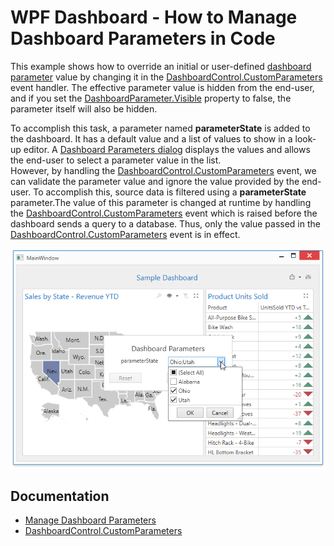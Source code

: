 # WPF Dashboard - How to Manage Dashboard Parameters in Code 


This example shows how to override an initial or user-defined <a href="https://docs.devexpress.com/Dashboard/400012/building-the-designer-and-viewer-applications/wpf-viewer/manage-dashboard-parameters">dashboard parameter</a> value by changing it in the <a href="https://docs.devexpress.com/Dashboard/DevExpress.DashboardWpf.DashboardControl.CustomParameters">DashboardControl.CustomParameters</a> event handler. The effective parameter value is hidden from the end-user, and if you set the [DashboardParameter.Visible](https://docs.devexpress.com/Dashboard/DevExpress.DashboardCommon.DashboardParameter.Visible) property to false, the parameter itself will also be hidden.

To accomplish this task, a parameter named <strong>parameterState</strong> is added to the dashboard. It has a default value and a list of values to show in a look-up editor. A <a href="https://docs.devexpress.com/Dashboard/400012/building-the-designer-and-viewer-applications/wpf-viewer/manage-dashboard-parameters">Dashboard Parameters dialog</a> displays the values and allows the end-user to select a parameter value in the list.<br>However, by handling the <a href="https://docs.devexpress.com/Dashboard/DevExpress.DashboardWpf.DashboardControl.CustomParameters">DashboardControl.CustomParameters</a> event, we can validate the parameter value and ignore the value provided by the end-user. To accomplish this, source data is filtered using a <strong>parameterState </strong>parameter.The value of this parameter is changed at runtime by handling the <a href="https://docs.devexpress.com/Dashboard/DevExpress.DashboardWpf.DashboardControl.CustomParameters">DashboardControl.CustomParameters</a> event which is raised before the dashboard sends a query to a database. Thus, only the value passed in the <a href="https://docs.devexpress.com/Dashboard/DevExpress.DashboardWpf.DashboardControl.CustomParameters">DashboardControl.CustomParameters</a> event is in effect.<br>

![](https://github.com/DevExpress-Examples/wpf-dashboard-how-to-manage-dashboard-parameters-in-code/blob/18.1.3%2B/images/wpf-dashboard-how-to-manage-dashboard-parameters-in-code.png)

## Documentation

- [Manage Dashboard Parameters](https://docs.devexpress.com/Dashboard/400012/wpf-viewer/manage-dashboard-parameters)
- [DashboardControl.CustomParameters](https://docs.devexpress.com/Dashboard/DevExpress.DashboardWpf.DashboardControl.CustomParameters)

